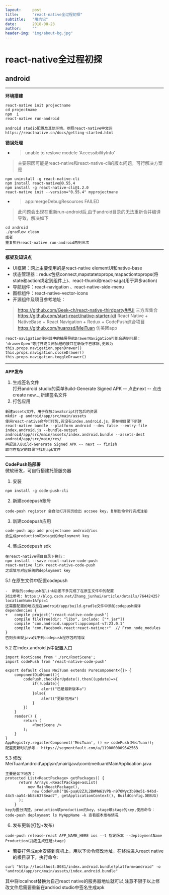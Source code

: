 ```yaml
---
layout:     post
title:      "react-native全过程初探"
subtitle:   "填坑记"
date:       2018-08-23
author:     ""
header-img: "img/about-bg.jpg"
---
```



# react-native全过程初探
## android
---
**环境搭建**  

```
react-native init projectname
cd projectname
npm  i
react-native run-android
```

```
android studio配置及其他环境，参照react-native中文网
https://reactnative.cn/docs/getting-started.html
```

**错误处理**
- > unable to reslove modele 'AccessibilityInfo'
>主要原因可能是react-native和react-native-cli的版本问题，可行解决方案是

```
npm uninstall -g react-native-cli  
npm install react-native@0.55.4
npm install -g react-native-cli@1.2.0
react-native init --version="0.55.4" myprojectnane
```
- >app:mergeDebugResources FAILED
> 此问题会出现在重新run-android后,由于android目录的无法重新合并编译导致，解决如下

```
cd android
./gradlew clean
或者
重复执行react-native run-android两到三次
```

---
**框架及知识点**  
-  UI框架：网上主要使用的是react-native elementUI和native-base
- 状态管理器：redux包括connect,mapstatetoprops,mapactiontoprops(将state和action绑定到组件上)、react-thunk和react-saga(用于异步action)
- 导航组件：react-navigation 、react-native-side-menu
- 图标组件：react-native-vector-icons
- 开源组件及项目参考地址：
> https://github.com/Geek-ch/react-native-thirdparty##UI 三方库集合  
https://github.com/start-react/native-starter-kit  React Native + NativeBase + React Navigation + Redux + CodePush综合项目  
https://github.com/huanxsd/MeiTuan 仿美团app
```
react-navigation使用其中的抽屉导航DrawerNavigation可能会遇到问题：
'drawerOpen'等打开或关闭抽屉的接口在新版中已移除,更改为
this.props.navigation.openDrawer()
this.props.navigation.closeDrawer()
this.props.navigation.toggleDrawer()
```


---
**APP发布**
1. 生成签名文件  
打开android studio的菜单Build-Generate Signed APK -- 点击next -- 点击create new...,新建签名文件  
2. 打包应用
```
新建assets文件，用于存放JavaScript打包后的资源
mkdir -p android/app/src/main/assets
使用react-native命令行打包,若没有index.android.js，需在根目录下新建
react-native bundle --platform android --dev false --entry-file index.android.js --bundle-output android/app/src/main/assets/index.android.bundle --assets-dest android/app/src/main/res/
再起进入Build-Generate Signed APK -- next -- finish
即可在指定的目录下找到apk文件
```

---
**CodePush热部署**  
微软研发，可自行搭建托管服务器

1. 安装
```
npm install -g code-push-cli
```
2. 新建codepush账号
```
code-push register 会自动打开网页给出 accsee key，复制到命令行完成注册
```
3. 新建codepush应用
```
code-push app add projectname android/ios
会生成production和stage的deployment key
```
4. 集成codepush sdk
```
在react-native项目目录下执行：
npm install --save react-native-code-push
react-native link react-native-code-push
之后填写对应系统的deployment key
```

5.1 在原生文件中配置codepush
```
-  新版的codepush在link后差不多完成了在原生文件中的配置
对比参考: https://blog.csdn.net/Zhang_junhui/article/details/76442425?locationNum=1&fps=1
还需要配置的地方是在android/app/build.gradle文件中添加codepush编译
dependencies {
+   compile project(':react-native-code-push')
    compile fileTree(dir: "libs", include: ["*.jar"])
    compile "com.android.support:appcompat-v7:23.0.1"
    compile "com.facebook.react:react-native:+"  // From node_modules
}
否则会出现java找不到codepush程序包的错误
```

5.2  在index.android.js中配置入口
```
import RootScene from './src/RootScene';
import codePush from 'react-native-code-push'

export default class MeiTuan extends PureComponent<{}> {
    componentDidMount(){
        codePush.checkForUpdate().then((update)=>{
            if(!update){
                alert("已是最新版本a")
            }else{
                alert("更新可用a")
            }
        })
    }
    render() {
        return (
            <RootScene />
        );
    }
}
AppRegistry.registerComponent('MeiTuan', () => codePush(MeiTuan));
配置更新时机参考： https://segmentfault.com/a/1190000009642563
```

5.3 修改MeiTuan\android\app\src\main\java\com\meituan\MainApplication.java
```
主要是如下地方：
protected List<ReactPackage> getPackages() {
      return Arrays.<ReactPackage>asList(
          new MainReactPackage(),
            new CodePush("QG-puaU2ZJL2BWMW61VPb-n970Wyc3b99e51-94bd-44c5-aa54-bb8c6378ead7", getApplicationContext(), BuildConfig.DEBUG)
      );
    }
key为要分清楚，production填production的key，stage填stage的key,使用命令：
code-push deployment ls MyAppName -k 查看版本发布情况
```

6. 发布更新(打包+发布)
```
code-push release-react APP_NAME_HERE ios --t 指定版本 --deploymentName Production(指定生成还是stage)

```
- 若要打包成apk安装到真机上，用以下命令修改地址，在终端进入react native的根目录下，执行命令:  

```
curl "http://localhost:8081/index.android.bundle?platform=android" -o "android/app/src/main/assets/index.android.bundle"
```
  其中将localhost替换为自己react native的服务器地址就可以,注意不限于以上修改文件后需要重新在andriod studio中签名生成apk


